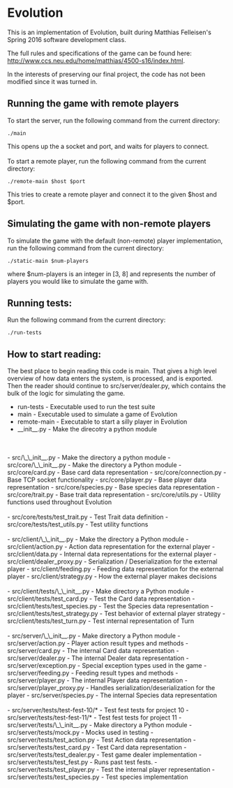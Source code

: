 # Evolution

This is an implementation of Evolution, built during Matthias Felleisen's Spring 2016 software development class.

The full rules and specifications of the game can be found here: http://www.ccs.neu.edu/home/matthias/4500-s16/index.html.

In the interests of preserving our final project, the code has not been modified since it was turned in.


## Running the game with remote players

To start the server, run the following command from the current directory:

    ./main

This opens up the a socket and port, and waits for players to connect.
<br/>
<br/>
To start a remote player, run the following command from the current directory:

    ./remote-main $host $port

This tries to create a remote player and connect it to the given $host and $port.


## Simulating the game with non-remote players

To simulate the game with the default (non-remote) player implementation, run
the following command from the current directory:

    ./static-main $num-players

where $num-players is an integer in [3, 8] and represents the number of players you would like to simulate the game with.


## Running tests:

Run the following command from the current directory:

    ./run-tests


## How to start reading:

The best place to begin reading this code is main. That gives a high
level overview of how data enters the system, is processed, and is exported.
Then the reader should continue to src/server/dealer.py, which
contains the bulk of the logic for simulating the game.

- run-tests - Executable used to run the test suite
- main - Executable used to simulate a game of Evolution
- remote-main - Executable to start a silly player in Evolution
- \_\_init__.py - Make the direcotry a python module
<br/>
<br/>
- src/\_\_init__.py - Make the directory a python module
- src/core/\_\_init__.py - Make the directory a Python module
- src/core/card.py - Base card data representation
- src/core/connection.py - Base TCP socket functionality
- src/core/player.py - Base player data representation
- src/core/species.py - Base species data representation
- src/core/trait.py - Base trait data representation
- src/core/utils.py - Utility functions used throughout Evolution
<br/>
<br/>
- src/core/tests/test_trait.py - Test Trait data definition
- src/core/tests/test_utils.py - Test utility functions
<br/>
<br/>
- src/client/\_\_init__.py - Make the directory a Python module
- src/client/action.py - Action data representation for the external player
- src/client/data.py - Internal data representations for the external player
- src/client/dealer_proxy.py - Serialization / Deserialization for the external player
- src/client/feeding.py - Feeding data representation for the external player
- src/client/strategy.py - How the external player makes decisions
<br/>
<br/>
- src/client/tests/\_\_init__.py - Make directory a Python module
- src/client/tests/test_card.py - Test the Card data representation
- src/client/tests/test_species.py - Test the Species data representation
- src/client/tests/test_strategy.py - Test behavior of external player strategy
- src/client/tests/test_turn.py - Test internal representation of Turn
<br/>
<br/>
- src/server/\_\_init__.py - Make directory a Python module
- src/server/action.py - Player action result types and methods
- src/server/card.py - The internal Card data representation
- src/server/dealer.py - The internal Dealer data representation
- src/server/exception.py - Special exception types used in the game
- src/server/feeding.py - Feeding result types and methods
- src/server/player.py - The internal Player data representation
- src/server/player_proxy.py - Handles serialization/deserialization for the player
- src/server/species.py - The internal Species data representation
<br/>
<br/>
- src/server/tests/test-fest-10/* - Test fest tests for project 10
- src/server/tests/test-fest-11/* - Test fest tests for project 11
- src/server/tests/\_\_init__.py - Make directory a Python module
- src/server/tests/mock.py - Mocks used in testing
- src/server/tests/test_action.py - Test Action data representation
- src/server/tests/test_card.py - Test Card data representation
- src/server/tests/test_dealer.py - Test game dealer implementation
- src/server/tests/test_fest.py - Runs past test fests.
- src/server/tests/test_player.py - Test the internal player representation
- src/server/tests/test_species.py - Test species implementation
